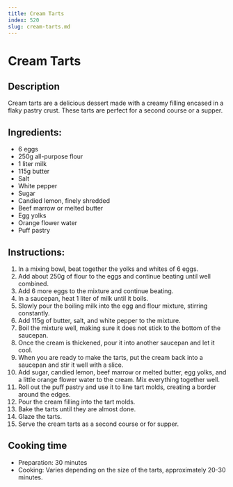 ```yaml
---
title: Cream Tarts
index: 520
slug: cream-tarts.md
---
```


# Cream Tarts

## Description
Cream tarts are a delicious dessert made with a creamy filling encased in a flaky pastry crust. These tarts are perfect for a second course or a supper.

## Ingredients:
- 6 eggs
- 250g all-purpose flour
- 1 liter milk
- 115g butter
- Salt
- White pepper
- Sugar
- Candied lemon, finely shredded
- Beef marrow or melted butter
- Egg yolks
- Orange flower water
- Puff pastry

## Instructions:
1. In a mixing bowl, beat together the yolks and whites of 6 eggs.
2. Add about 250g of flour to the eggs and continue beating until well combined.
3. Add 6 more eggs to the mixture and continue beating.
4. In a saucepan, heat 1 liter of milk until it boils.
5. Slowly pour the boiling milk into the egg and flour mixture, stirring constantly.
6. Add 115g of butter, salt, and white pepper to the mixture.
7. Boil the mixture well, making sure it does not stick to the bottom of the saucepan.
8. Once the cream is thickened, pour it into another saucepan and let it cool.
9. When you are ready to make the tarts, put the cream back into a saucepan and stir it well with a slice.
10. Add sugar, candied lemon, beef marrow or melted butter, egg yolks, and a little orange flower water to the cream. Mix everything together well.
11. Roll out the puff pastry and use it to line tart molds, creating a border around the edges.
12. Pour the cream filling into the tart molds.
13. Bake the tarts until they are almost done.
14. Glaze the tarts.
15. Serve the cream tarts as a second course or for supper.

## Cooking time
- Preparation: 30 minutes
- Cooking: Varies depending on the size of the tarts, approximately 20-30 minutes.